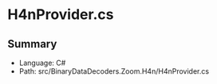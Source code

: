 ﻿# H4nProvider.cs

## Summary

* Language: C#
* Path: src/BinaryDataDecoders.Zoom.H4n/H4nProvider.cs

